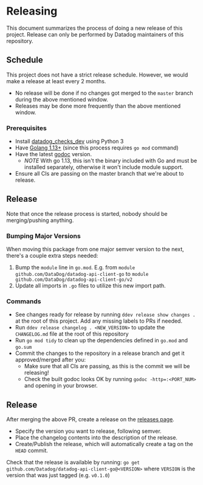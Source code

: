 # Releasing

This document summarizes the process of doing a new release of this project.
Release can only be performed by Datadog maintainers of this repository.

## Schedule
This project does not have a strict release schedule. However, we would make a release at least every 2 months.
  - No release will be done if no changes got merged to the `master` branch during the above mentioned window.
  - Releases may be done more frequently than the above mentioned window.

### Prerequisites
- Install [datadog_checks_dev](https://datadog-checks-base.readthedocs.io/en/latest/datadog_checks_dev.cli.html#installation) using Python 3
- Have [Golang 1.13+](https://golang.org/doc/install) (since this process requires `go mod` command)
- Have the latest [godoc](https://github.com/golang/tools/tree/master/godoc) version.
    - *NOTE* With go 1.13, this isn't the binary included with Go and must be installed separately, otherwise it won't include module support.
- Ensure all CIs are passing on the master branch that we're about to release. 

## Release
Note that once the release process is started, nobody should be merging/pushing anything.

### Bumping Major Versions
When moving this package from one major semver version to the next, there's a couple extra steps needed:
1) Bump the `module` line in `go.mod`. E.g. from `module github.com/DataDog/datadog-api-client-go` to `module github.com/DataDog/datadog-api-client-go/v2`
2) Update all imports in `.go` files to utilize this new import path. 

### Commands

- See changes ready for release by running `ddev release show changes .` at the root of this project. Add any missing labels to PRs if needed.
- Run `ddev release changelog . <NEW_VERSION>` to update the `CHANGELOG.md` file at the root of this repository
- Run `go mod tidy` to clean up the dependencies defined in `go.mod` and `go.sum`
- Commit the changes to the repository in a release branch and get it approved/merged after you:
    - Make sure that all CIs are passing, as this is the commit we will be releasing!
    - Check the built godoc looks OK by running `godoc -http=:<PORT_NUM>` and opening in your browser.

## Release
After merging the above PR, create a release on the [releases page](https://github.com/DataDog/datadog-api-client-go/releases).
- Specify the version you want to release, following semver.
- Place the changelog contents into the description of the release.
- Create/Publish the release, which will automatically create a tag on the `HEAD` commit. 

Check that the release is available by running:
`go get github.com/Datadog/datadog-api-client-go@<VERSION>`
where `VERSION` is the version that was just tagged (e.g. `v0.1.0`)
